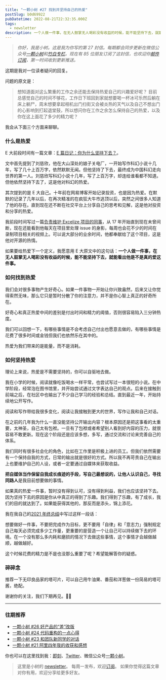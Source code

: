 ```yaml
---
title: "一颗小树 #27 找到并坚持自己的热爱"
postSlug: b0d69922
pubDatetime: 2022-08-21T22:32:35.000Z
tags:
  - newsletter
description: 一个人做一件事，在无人鼓掌无人喝彩没有收益的时候，能不能坚持下去，就能看出他是不是真的爱这件事。
---
```


> _你好，我是小树。这是我为你写的第 27 封信。每期都会同步更新在微信公众号[一颗小树](https://weixin.sogou.com/weixin?query=a_warm_tree)和[竹白专栏](https://xiaoshu.zhubai.love)。现在有 85 位朋友订阅了这封信，也欢迎你[邮件订阅](https://xiaoshu.zhubai.love)，第一时间收到更新推送。_

这期是我对一位读者疑问的回复。

问题的原文是：

> 想知道面对这么繁重的工作之余还能去保持热爱自己的兴趣爱好呢？
> 目前总感觉自己的时间不够花，工作日下班回到家就想要喝一杯冰可乐然后躺在床上躺尸，周末想要拿起相机出门扫街又会被炎热的天气以及自己不想出门的心影响到打起退堂鼓，所以想问你在工作之余怎么保持自己的热爱，以及你在这上面花了多少的精力呢？

我会从下面三个方面来聊聊。

### 什么是热爱

E 大前段时间有一篇文章：[E 篇日记：你为什么坚持下去？](https://mp.weixin.qq.com/s/fP3MeT6Kdyrl6CEdDjfKLg)。

文中首先提到了刘慈欣，他在大山深处的娘子关电厂，一开始写作科幻小说十几年，写了几十上百万字，依然默默无闻。但他坚持了下去，最终成为中国科幻走向世界的第一人。刘慈欣写科幻小说十几年，写了上百万字，却连给谁看都不知道。但他依然坚持下去了，这是他对科幻的热爱。

其次提到的是 E 大自己。十年前在网易博客开始记录投资，也是因为热爱。在默默的记录了几年以后，在再次精准的在疯狂大牛市逃顶以后，突然之间很多人知道了他的存在。直到现在还不断在社交平台上分享自己的思考和见解，这是他对投资和分享的热爱。

我前段时间写过一篇[负责维护 Excelize 项目的同事](https://mp.weixin.qq.com/s/qPnw8hb2n_gQbxw_y3HwrQ)，从 17 年开始直到现在未曾间断，现在还能看到他每天在项目里处理 issue 的身影，每周也会花不少的时间在录制项目相关的视频上。可以说大部分的业余时间，他都奉献给了这个项目，这是他对开源的热情。

如果要给热爱下一个定义，我愿意用 E 大原文中的这句话：**一个人做一件事，在无人鼓掌无人喝彩没有收益的时候，能不能坚持下去，就能看出他是不是真的爱这件事。**

### 如何找到热爱

我们会对很多事物产生好奇心。如果一件事物一开始让你兴致盎然，后来又让你觉得索然无味，那么它只是暂时分散了你的注意力，并不是你心智上真正的好奇所在。

好奇心和真正热爱中间的差别是付出时间和精力的阈值，否则很容易陷入三分钟热度。

我们可以回想一下，有哪些事情是不会考虑自己付出也愿意去做的，有哪些事情是花费了很多时间或金钱但我们也依然乐在其中的。

热爱为我们带来的是能量，而不是消耗。

### 如何坚持热爱

理论上来说，热爱是不需要坚持的，你可以自驱地去做。

我在小学的时候，阅读就像吃饭喝水一样平常，也尝试写过一本很短的小说。在中学阶段，经常泡在图书馆里，并开始尝试通过文字表达自己的观点。后来在接触到前端之后，在社区中也输出了不少自己学习的经验和总结。直到最近一年，开始持续地公开写作。

阅读和写作带给我很多变化，阅读让我接触到更大的世界，写作让我和自己对话。

在之前的几年我为什么一直没能坚持公开输出内容？根本原因还是把这事看的太重要，太神圣，自己太有包袱。一旦有了包袱或者希望别人看到好内容的压力，就很容易不敢更新。现在这个阶段还是应该多想，多写，通过交流和讨论来完善自己的体系。

我们同时有很多社会化的角色，比如在工作里是积极上进的员工。但我们依然需要有一个保持自我的方式，日常的输出就是很好的方式。所以我不再苛责自己在输出上也要维护自己的人设，或者一定要通过自媒体来获取收益。

**把自媒体当作保留自我成长痕迹的手段，写自己最想说的，让他人认识自己，寻找同路人**是我目前想要做的事情。

如果真的热爱一件事，暂时没有得到认可，没有得到利益，我们也应该坚持下去。因为坚持下去的原因是你从中真正的得到了乐趣。我们得到了乐趣，有了成长，我们的目的就达到了。如果能获得其他的，那反而是添头，锦上添花。

我在我自己的[2021 年终总结](https://mp.weixin.qq.com/s/AZVkG8SnnVOInGMzhLSHhg)中写过这样一段话：

想要做好一件事，不要把完成作为目标，更不要用「自律」和「意志力」强制规定自己每天必须完成多少工作量，更重要的是营造一个让自己可以持续做下去的环境。在一个没有那么多内耗和磨损的情况下去做这些事情，这个事情才会越做越顺，越做越好。

这个时候花费的精力是不是也没那么重要了呢？希望能解答你的疑惑。

### 碎碎念

推荐一下无印良品家的塔可片，可以自己用牛油果、番茄和洋葱做一份简易的塔可酱，绝配。

谢谢你的关注，我们下期再见。👋🏻

---

### 往期推荐

- [一颗小树 #26 好产品的“差”改版](https://xiaoshu.zhubai.love/posts/2170767034471141376)
- [一颗小树 #24 代码重构的一点心得](https://xiaoshu.zhubai.love/posts/2164786760549736448)
- [一颗小树 #23 和团队新同学的对话](https://xiaoshu.zhubai.love/posts/2163172109873160192)
- [一颗小树 #21 阿里四年我的收获和感想](https://xiaoshu.zhubai.love/posts/2158096524499283968)

你也可以在这里找到我：[即刻](https://okjk.co/3Vsn5T)、[Twitter](https://twitter.com/yeshu_in_future)、微信公众号[一颗小树](https://weixin.sogou.com/weixin?query=a_warm_tree)。

> 这里是小树的 [newsletter](https://xiaoshu.zhubai.love)。 每周一发布，欢迎[订阅](https://xiaoshu.zhubai.love)。
> 如果你觉得这篇文章对你有用，欢迎分享给更多好友。
